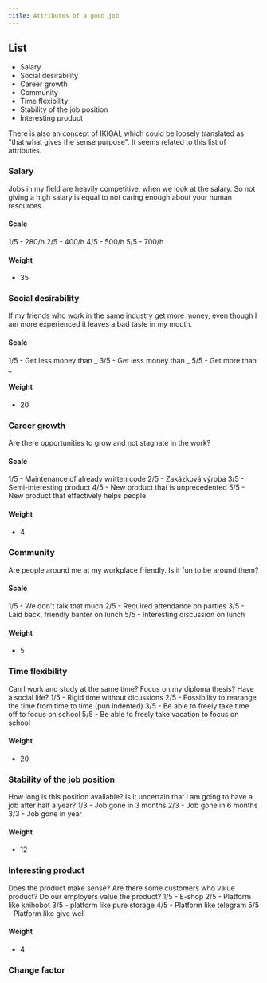 ```yaml
---
title: Attributes of a good job
---
```

## List

* Salary
* Social desirability
* Career growth
* Community
* Time flexibility
* Stability of the job position
* Interesting product

There is also an concept of IKIGAI, which could be loosely translated as "that what gives the sense purpose". It seems related to this list of attributes.

### Salary
Jobs in my field are heavily competitive, when we look at the salary. So not giving a high salary is equal to not caring enough about your human resources.

#### Scale
1/5 - 280/h
2/5 - 400/h
4/5 - 500/h
5/5 - 700/h

#### Weight
- 35

### Social desirability
If my friends who work in the same industry get more money, even though I am more experienced it leaves a bad taste in my mouth.

#### Scale
1/5 - Get less money than _
3/5 - Get less money than _
5/5 - Get more than _

#### Weight
- 20

### Career growth
Are there opportunities to grow and not stagnate in the work?

#### Scale
1/5 - Maintenance of already written code
2/5 - Zakázková výroba
3/5 - Semi-interesting product
4/5 - New product that is unprecedented
5/5 - New product that effectively helps people

#### Weight
- 4

### Community
Are people around me at my workplace friendly. Is it fun to be around them?

#### Scale
1/5 - We don't talk that much
2/5 - Required attendance on parties
3/5 - Laid back, friendly banter on lunch
5/5 - Interesting discussion on lunch

#### Weight
- 5

### Time flexibility
Can I work and study at the same time? Focus on my diploma thesis? Have a social life?
1/5 - Rigid time without dicussions
2/5 - Possibility to rearange the time from time to time (pun indented)
3/5 - Be able to freely take time off to focus on school
5/5 - Be able to freely take vacation to focus on school

#### Weight
- 20

### Stability of the job position
How long is this position available? Is it uncertain that I am going to have a job after half a year?
1/3 - Job gone in 3 months
2/3 - Job gone in 6 months
3/3 - Job gone in year

#### Weight
- 12

### Interesting product
Does the product make sense? Are there some customers who value product? Do our employers value the product?
1/5 -  E-shop
2/5 - Platform like knihobot
3/5 - platform like pure storage
4/5 - Platform like telegram
5/5 - Platform like give well

#### Weight
- 4

### Change factor


